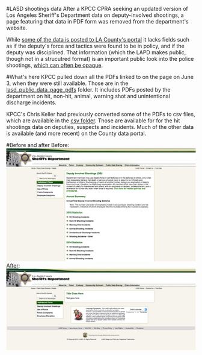 #LASD shootings data
After a KPCC CPRA seeking an updated version of Los Angeles Sheriff's Department data on deputy-involved shootings, a page featuring that data in PDF form was removed from the department's website.

While [some of the data is posted to LA County's portal](https://data.lacounty.gov/Criminal/Deputy-Details-Hit-Shooting-Incidents-and-Non-Hit-/7jc3-gsk7) it lacks fields such as if the deputy's force and tactics were found to be in policy, and if the deputy was disciplined. That information (which the LAPD makes public, though not in a strucutred format) is an important public look into the police shootings, [which can often be opaque](http://projects.scpr.org/officer-involved/stories/the-black-box/).

#What's here
KPCC pulled down all the PDFs linked to on the page on June 3, when they were still available. Those are in the [lasd_public_data_page_pdfs](./lasd_public_data_page_pdfs) folder. It includes PDFs posted by the department on hit, non-hit, animal, warning shot and unintentional discharge incidents.

KPCC's Chris Keller had previously converted some of the PDFs to csv files, which are available in the [csv folder](./csv/). Those are available for for the hit shootings data on deputies, suspects and incidents. Much of the other data is available (and more recent) on the County data portal.

#Before and after
Before:
![](lasd_before.png)
[After](http://www.la-sheriff.org/s2/page_render.aspx?pagename=info_detail_03):
![](lasd_after.png) 
